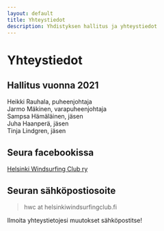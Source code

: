 ```yaml
---
layout: default
title: Yhteystiedot
description: Yhdistyksen hallitus ja yhteystiedot
---
```


Yhteystiedot
============

Hallitus vuonna 2021
--------------------

Heikki Rauhala, puheenjohtaja  
Jarmo Mäkinen, varapuheenjohtaja  
Sampsa Hämäläinen, jäsen  
Juha Haanperä, jäsen  
Tinja Lindgren, jäsen

Seura facebookissa
------------------
[Helsinki Windsurfing Club ry](https://www.facebook.com/groups/helsinkiwindsurfingclub/)

Seuran sähköpostiosoite
-----------------------

> hwc at helsinkiwindsurfingclub.fi

Ilmoita yhteystietojesi muutokset sähköpostitse!
